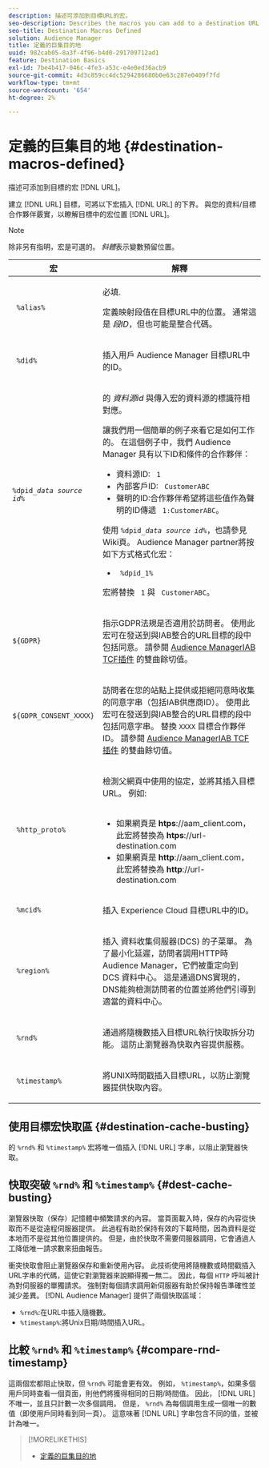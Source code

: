 ```yaml
---
description: 描述可添加到目標URL的宏。
seo-description: Describes the macros you can add to a destination URL.
seo-title: Destination Macros Defined
solution: Audience Manager
title: 定義的巨集目的地
uuid: 982cab05-8a3f-4f96-b4d0-291709712ad1
feature: Destination Basics
exl-id: 7be4b417-046c-4fe3-a53c-e4e0ed36acb9
source-git-commit: 4d3c859cc4dc5294286680b0e63c287e0409f7fd
workflow-type: tm+mt
source-wordcount: '654'
ht-degree: 2%

---
```


# 定義的巨集目的地 {#destination-macros-defined}

描述可添加到目標的宏 [!DNL URL]。

<!-- destination-macros.xml -->

建立 [!DNL URL] 目標，可將以下宏插入 [!DNL URL] 的下界。 與您的資料/目標合作夥伴覈實，以瞭解目標中的宏位置 [!DNL URL]。

>[!NOTE]
>
>除非另有指明，宏是可選的。 *斜體*&#x200B;表示變數預留位置。

<table id="table_2C532EFB9DAE41B08714753EBD7DFB05"> 
 <thead> 
  <tr> 
   <th colname="col1" class="entry"> 宏 </th> 
   <th colname="col2" class="entry"> 解釋 </th> 
  </tr> 
 </thead>
 <tbody> 
  <tr> 
   <td colname="col1"> <p> <code> %alias%</code> </p> </td> 
   <td colname="col2"> <p>必填. </p> <p>定義映射段值在目標URL中的位置。 通常這是 <i>段ID</i>，但也可能是整合代碼。 </p> </td> 
  </tr> 
  <tr> 
   <td colname="col1"> <p> <code> %did%</code> </p> </td> 
   <td colname="col2"> <p>插入用戶 <span class="keyword"> Audience Manager</span> 目標URL中的ID。 </p> </td> 
  </tr> 
  <tr> 
   <td colname="col1"> <p> <code>%dpid_<i>data source id</i>%</code> </p> </td> 
   <td colname="col2"> <p>的 <i>資料源id</i> 與傳入宏的資料源的標識符相對應。 </p> <p>讓我們用一個簡單的例子來看它是如何工作的。 在這個例子中，我們 <span class="keyword"> Audience Manager</span> 具有以下ID和條件的合作夥伴： </p> 
    <ul id="ul_697508B437EB4090B121AFA5D519AFBE"> 
     <li id="li_32D9F72A7D1543A892DC7E1529E98A96">資料源ID: <code> 1</code> </li> 
     <li id="li_099F5B63D2244B5AADA9B26CB6152E6B">內部客戶ID: <code> CustomerABC</code> </li> 
     <li id="li_0D9FE501C16444DDB388C8E934E5A8C6">聲明的ID:合作夥伴希望將這些值作為聲明的ID傳遞 <code> 1:CustomerABC</code>。 </li> 
    </ul> <p>使用 <code>%dpid_<i>data source id</i>%</code>，也請參見Wiki頁。 <span class="keyword"> Audience Manager</span> partner將按如下方式格式化宏： </p> 
    <ul class="simplelist"> 
     <li> <code> %dpid_1%</code> </li> 
    </ul> <p>宏將替換 <code> 1</code> 與 <code> CustomerABC</code>。 </p> </td> 
  </tr> 
  <tr>
    <td><p><code>${GDPR}</code></p></td>
    <td><p>指示GDPR法規是否適用於訪問者。 使用此宏可在發送到與IAB整合的URL目標的段中包括同意。 請參閱 <a href="../../overview/data-security-and-privacy/aam-iab-plugin.md">Audience ManagerIAB TCF插件</a> 的雙曲餘切值。</p></td>
  </tr>
   <tr>
    <td><code>${GDPR_CONSENT_XXXX}</code></p></td>
    <td><p>訪問者在您的站點上提供或拒絕同意時收集的同意字串（包括IAB供應商ID）。 使用此宏可在發送到與IAB整合的URL目標的段中包括同意字串。 替換 <code>XXXX</code> 目標合作夥伴ID。 請參閱 <a href="../../overview/data-security-and-privacy/aam-iab-plugin.md">Audience ManagerIAB TCF插件</a> 的雙曲餘切值。 </p></td>
  </tr>
  <tr> 
   <td colname="col1"> <p><code> %http_proto%</code> </p> </td> 
   <td colname="col2"> <p>檢測父網頁中使用的協定，並將其插入目標URL。 例如:
     <br> 
     <ul id="ul_026F56EC46E94D9EB1153557C0F65325"> 
      <li id="li_B41EF140CC274CB68FE7213DD8B908C0">如果網頁是 <b>htps</b>://aam_client.com，此宏將替換為 <b>htps</b>://url-destination.com </li> 
      <li id="li_BDCD6EA69B004A92BA6981952341BD77">如果網頁是 <b>http</b>://aam_client.com，此宏將替換為 <b>http</b>://url-destination.com </li> 
     </ul> </p> </td> 
  </tr> 
  <tr> 
   <td colname="col1"> <p><code> %mcid%</code> </p> </td> 
   <td colname="col2"> <p>插入 <span class="keyword"> Experience Cloud</span> 目標URL中的ID。 </p> </td> 
  </tr> 
  <tr> 
   <td colname="col1"> <p><code> %region%</code> </p> </td> 
   <td colname="col2"> <p>插入 <span class="wintitle"> 資料收集伺服器(DCS)</span> 的子菜單。 為了最小化延遲，訪問者調用HTTP時 <span class="keyword"> Audience Manager</span>，它們被重定向到 <span class="wintitle"> DCS</span> 資料中心。 這是通過DNS實現的，DNS能夠檢測訪問者的位置並將他們引導到適當的資料中心。 </p> </td> 
  </tr> 
  <tr> 
   <td colname="col1"> <p> <code> %rnd%</code> </p> </td> 
   <td colname="col2"> <p>通過將隨機數插入目標URL執行快取拆分功能。 這防止瀏覽器為快取內容提供服務。 </p> </td> 
  </tr> 
  <tr> 
   <td colname="col1"> <p> <code> %timestamp%</code> </p> </td> 
   <td colname="col2"> <p>將UNIX時間戳插入目標URL，以防止瀏覽器提供快取內容。 </p> </td> 
  </tr> 
 </tbody> 
</table>

## 使用目標宏快取區 {#destination-cache-busting}

的 `%rnd%` 和 `%timestamp%` 宏將唯一值插入 [!DNL URL] 字串，以阻止瀏覽器快取。

## 快取突破 `%rnd%` 和 `%timestamp%` {#dest-cache-busting}

<!-- c_dest_cache_busting.xml -->

瀏覽器快取（保存）記憶體中頻繁請求的內容。 當頁面載入時，保存的內容從快取而不是從遠程伺服器提供。 此過程有助於保持有效的下載時間，因為資料是從本地而不是從其他位置提供的。 但是，由於快取不需要伺服器調用，它會通過人工降低唯一請求數來扭曲報告。

衝突快取會阻止瀏覽器保存和重新使用內容。 此技術使用將隨機數或時間戳插入URL字串的代碼，這使它對瀏覽器來說顯得獨一無二。 因此，每個 `HTTP` 呼叫被計為對伺服器的單獨請求。 強制對每個請求調用新伺服器有助於保持報告準確性並減少差異。 [!DNL Audience Manager] 提供了兩個快取區域：

* `%rnd%`:在URL中插入隨機數。
* `%timestamp%`:將Unix日期/時間插入URL。

## 比較 `%rnd%` 和 `%timestamp%` {#compare-rnd-timestamp}

這兩個宏都阻止快取，但 `%rnd%` 可能會更有效。 例如， `%timestamp%`，如果多個用戶同時查看一個頁面，則他們將獲得相同的日期/時間值。 因此， [!DNL URL] 不唯一，並且只計數一次多個調用。 但是， `%rnd%` 為每個調用生成一個唯一的數值（即使用戶同時看到同一頁）。 這意味著 [!DNL URL] 字串包含不同的值，並被計為唯一。

>[!MORELIKETHIS]
>
>* [定義的巨集目的地](../../features/destinations/destination-macros.md#destination-macros-defined)

